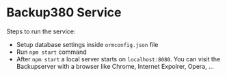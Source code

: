 # Backup380 Service
        
Steps to run the service:

- Setup database settings inside `ormconfig.json` file
- Run `npm start` command
- After `npm start` a local server starts on `localhost:8080`. You can visit the Backupserver with a browser like Chrome, Internet Expolrer, Opera, ...
